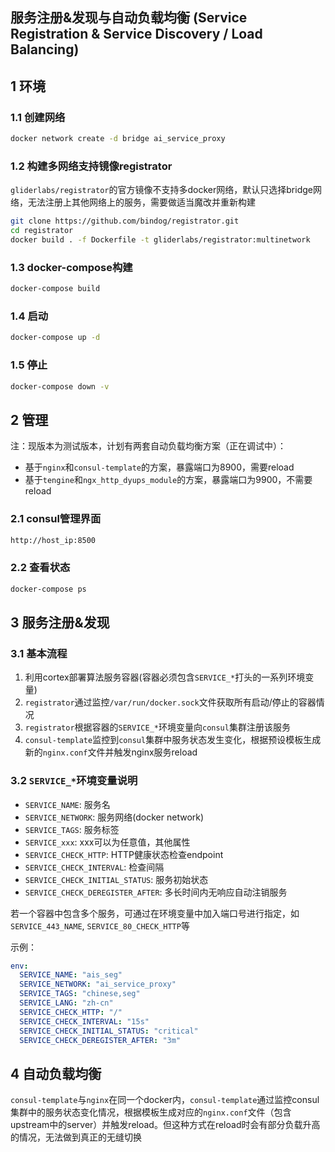 ## 服务注册&发现与自动负载均衡 (Service Registration & Service Discovery / Load Balancing)

## 1 环境

### 1.1 创建网络

```bash
docker network create -d bridge ai_service_proxy
```

### 1.2 构建多网络支持镜像registrator

`gliderlabs/registrator`的官方镜像不支持多docker网络，默认只选择bridge网络，无法注册上其他网络上的服务，需要做适当魔改并重新构建

```bash
git clone https://github.com/bindog/registrator.git
cd registrator
docker build . -f Dockerfile -t gliderlabs/registrator:multinetwork
```

### 1.3 docker-compose构建

```bash
docker-compose build
```

### 1.4 启动

```bash
docker-compose up -d
```

### 1.5 停止

```bash
docker-compose down -v
```

## 2 管理

注：现版本为测试版本，计划有两套自动负载均衡方案（正在调试中）：

- 基于`nginx`和`consul-template`的方案，暴露端口为8900，需要reload
- 基于`tengine`和`ngx_http_dyups_module`的方案，暴露端口为9900，不需要reload

### 2.1 consul管理界面

```bash
http://host_ip:8500
```

### 2.2 查看状态

```bash
docker-compose ps
```

## 3 服务注册&发现

### 3.1 基本流程

1. 利用cortex部署算法服务容器(容器必须包含`SERVICE_*`打头的一系列环境变量)
2. `registrator`通过监控`/var/run/docker.sock`文件获取所有启动/停止的容器情况
3. `registrator`根据容器的`SERVICE_*`环境变量向`consul`集群注册该服务
4. `consul-template`监控到`consul`集群中服务状态发生变化，根据预设模板生成新的`nginx.conf`文件并触发nginx服务reload

### 3.2 `SERVICE_*`环境变量说明

- `SERVICE_NAME`: 服务名
- `SERVICE_NETWORK`: 服务网络(docker network)
- `SERVICE_TAGS`: 服务标签
- `SERVICE_xxx`: xxx可以为任意值，其他属性
- `SERVICE_CHECK_HTTP`: HTTP健康状态检查endpoint
- `SERVICE_CHECK_INTERVAL`: 检查间隔
- `SERVICE_CHECK_INITIAL_STATUS`: 服务初始状态
- `SERVICE_CHECK_DEREGISTER_AFTER`: 多长时间内无响应自动注销服务

若一个容器中包含多个服务，可通过在环境变量中加入端口号进行指定，如`SERVICE_443_NAME`, `SERVICE_80_CHECK_HTTP`等

示例：
```yaml
env:
  SERVICE_NAME: "ais_seg"
  SERVICE_NETWORK: "ai_service_proxy"
  SERVICE_TAGS: "chinese,seg"
  SERVICE_LANG: "zh-cn"
  SERVICE_CHECK_HTTP: "/"
  SERVICE_CHECK_INTERVAL: "15s"
  SERVICE_CHECK_INITIAL_STATUS: "critical"
  SERVICE_CHECK_DEREGISTER_AFTER: "3m"
```

## 4 自动负载均衡

`consul-template`与`nginx`在同一个docker内，`consul-template`通过监控consul集群中的服务状态变化情况，根据模板生成对应的`nginx.conf`文件（包含upstream中的server）并触发reload。但这种方式在reload时会有部分负载升高的情况，无法做到真正的无缝切换
